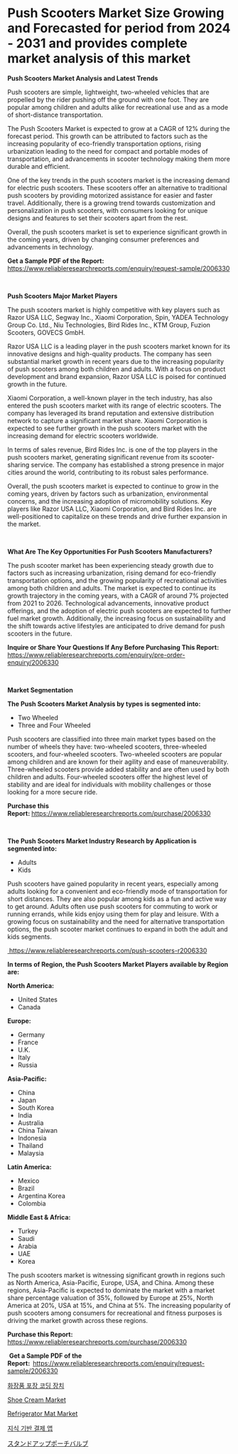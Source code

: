 <p><h1>Push Scooters Market Size Growing and Forecasted for period from 2024 - 2031 and provides complete market analysis of this market</h1></p><p><strong>Push Scooters Market Analysis and Latest Trends</strong></p>
<p><p>Push scooters are simple, lightweight, two-wheeled vehicles that are propelled by the rider pushing off the ground with one foot. They are popular among children and adults alike for recreational use and as a mode of short-distance transportation.</p><p>The Push Scooters Market is expected to grow at a CAGR of 12% during the forecast period. This growth can be attributed to factors such as the increasing popularity of eco-friendly transportation options, rising urbanization leading to the need for compact and portable modes of transportation, and advancements in scooter technology making them more durable and efficient.</p><p>One of the key trends in the push scooters market is the increasing demand for electric push scooters. These scooters offer an alternative to traditional push scooters by providing motorized assistance for easier and faster travel. Additionally, there is a growing trend towards customization and personalization in push scooters, with consumers looking for unique designs and features to set their scooters apart from the rest.</p><p>Overall, the push scooters market is set to experience significant growth in the coming years, driven by changing consumer preferences and advancements in technology.</p></p>
<p><strong>Get a Sample PDF of the Report:&nbsp;</strong> <a href="https://www.reliableresearchreports.com/enquiry/request-sample/2006330">https://www.reliableresearchreports.com/enquiry/request-sample/2006330</a></p>
<p>&nbsp;</p>
<p><strong>Push Scooters Major Market Players</strong></p>
<p><p>The push scooters market is highly competitive with key players such as Razor USA LLC, Segway Inc., Xiaomi Corporation, Spin, YADEA Technology Group Co. Ltd., Niu Technologies, Bird Rides Inc., KTM Group, Fuzion Scooters, GOVECS GmbH. </p><p>Razor USA LLC is a leading player in the push scooters market known for its innovative designs and high-quality products. The company has seen substantial market growth in recent years due to the increasing popularity of push scooters among both children and adults. With a focus on product development and brand expansion, Razor USA LLC is poised for continued growth in the future.</p><p>Xiaomi Corporation, a well-known player in the tech industry, has also entered the push scooters market with its range of electric scooters. The company has leveraged its brand reputation and extensive distribution network to capture a significant market share. Xiaomi Corporation is expected to see further growth in the push scooters market with the increasing demand for electric scooters worldwide.</p><p>In terms of sales revenue, Bird Rides Inc. is one of the top players in the push scooters market, generating significant revenue from its scooter-sharing service. The company has established a strong presence in major cities around the world, contributing to its robust sales performance.</p><p>Overall, the push scooters market is expected to continue to grow in the coming years, driven by factors such as urbanization, environmental concerns, and the increasing adoption of micromobility solutions. Key players like Razor USA LLC, Xiaomi Corporation, and Bird Rides Inc. are well-positioned to capitalize on these trends and drive further expansion in the market.</p></p>
<p>&nbsp;</p>
<p><strong>What Are The Key Opportunities For Push Scooters Manufacturers?</strong></p>
<p><p>The push scooter market has been experiencing steady growth due to factors such as increasing urbanization, rising demand for eco-friendly transportation options, and the growing popularity of recreational activities among both children and adults. The market is expected to continue its growth trajectory in the coming years, with a CAGR of around 7% projected from 2021 to 2026. Technological advancements, innovative product offerings, and the adoption of electric push scooters are expected to further fuel market growth. Additionally, the increasing focus on sustainability and the shift towards active lifestyles are anticipated to drive demand for push scooters in the future.</p></p>
<p><strong>Inquire or Share Your Questions If Any Before Purchasing This Report:</strong> <a href="https://www.reliableresearchreports.com/enquiry/pre-order-enquiry/2006330">https://www.reliableresearchreports.com/enquiry/pre-order-enquiry/2006330</a></p>
<p>&nbsp;</p>
<p><strong>Market Segmentation</strong></p>
<p><strong>The Push Scooters Market Analysis by types is segmented into:</strong></p>
<p><ul><li>Two Wheeled</li><li>Three and Four Wheeled</li></ul></p>
<p><p>Push scooters are classified into three main market types based on the number of wheels they have: two-wheeled scooters, three-wheeled scooters, and four-wheeled scooters. Two-wheeled scooters are popular among children and are known for their agility and ease of maneuverability. Three-wheeled scooters provide added stability and are often used by both children and adults. Four-wheeled scooters offer the highest level of stability and are ideal for individuals with mobility challenges or those looking for a more secure ride.</p></p>
<p><strong>Purchase this Report:&nbsp;</strong><a href="https://www.reliableresearchreports.com/purchase/2006330">https://www.reliableresearchreports.com/purchase/2006330</a></p>
<p>&nbsp;</p>
<p><strong>The Push Scooters Market Industry Research by Application is segmented into:</strong></p>
<p><ul><li>Adults</li><li>Kids</li></ul></p>
<p><p>Push scooters have gained popularity in recent years, especially among adults looking for a convenient and eco-friendly mode of transportation for short distances. They are also popular among kids as a fun and active way to get around. Adults often use push scooters for commuting to work or running errands, while kids enjoy using them for play and leisure. With a growing focus on sustainability and the need for alternative transportation options, the push scooter market continues to expand in both the adult and kids segments.</p></p>
<p><a href="https://www.reliableresearchreports.com/push-scooters-r2006330">&nbsp;https://www.reliableresearchreports.com/push-scooters-r2006330</a></p>
<p><strong>In terms of Region, the Push Scooters Market Players available by Region are:</strong></p>
<p>
    <p> <strong> North America: </strong>
        <ul>
            <li>United States</li>
            <li>Canada</li>
        </ul>
        </p> 
    <p> <strong> Europe: </strong>
        <ul>
            <li>Germany</li>
            <li>France</li>
            <li>U.K.</li>
            <li>Italy</li>
            <li>Russia</li>
        </ul>
        </p> 
    <p> <strong> Asia-Pacific: </strong>
        <ul>
            <li>China</li>
            <li>Japan</li>
            <li>South Korea</li>
            <li>India</li>
            <li>Australia</li>
            <li>China Taiwan</li>
            <li>Indonesia</li>
            <li>Thailand</li>
            <li>Malaysia</li>
        </ul>
        </p> 
    <p> <strong> Latin America: </strong>
        <ul>
            <li>Mexico</li>
            <li>Brazil</li>
            <li>Argentina Korea</li>
            <li>Colombia</li>
        </ul>
        </p> 
    <p> <strong> Middle East & Africa: </strong>
        <ul>
            <li>Turkey</li>
            <li>Saudi</li>
            <li>Arabia</li>
            <li>UAE</li>
            <li>Korea</li>
        </ul>
    </p>
    </p>
<p><p>The push scooters market is witnessing significant growth in regions such as North America, Asia-Pacific, Europe, USA, and China. Among these regions, Asia-Pacific is expected to dominate the market with a market share percentage valuation of 35%, followed by Europe at 25%, North America at 20%, USA at 15%, and China at 5%. The increasing popularity of push scooters among consumers for recreational and fitness purposes is driving the market growth across these regions.</p></p>
<p><strong>Purchase this Report: </strong><a href="https://www.reliableresearchreports.com/purchase/2006330">https://www.reliableresearchreports.com/purchase/2006330</a></p>
<p>&nbsp;<strong>Get a Sample PDF of the Report:&nbsp;&nbsp;</strong><a href="https://www.reliableresearchreports.com/enquiry/request-sample/2006330">https://www.reliableresearchreports.com/enquiry/request-sample/2006330</a></p>
<p><strong></strong></p>
<p><p><a href="https://github.com/naiemislamrayan2/Market-Research-Report-List-1/blob/main/3025469150617.md">화장품 포장 코딩 장치</a></p><p><a href="https://github.com/sofayahoo2023/Market-Research-Report-List-5/blob/main/shoe-cream-market.md">Shoe Cream Market</a></p><p><a href="https://github.com/joannesouthgate/Market-Research-Report-List-3/blob/main/refrigerator-mat-market.md">Refrigerator Mat Market</a></p><p><a href="https://medium.com/@moulafa/%EC%A7%80%EC%8B%9D-%EA%B5%AC%EB%A7%A4-%EC%95%B1-%EC%8B%9C%EC%9E%A5-%EC%98%88%EC%B8%A1-%EC%8B%9C%EC%9E%A5-%EB%8F%99%ED%96%A5-%EB%B0%8F-%EC%98%81%ED%96%A5-%EB%B6%84%EC%84%9D-2024-2031-dd0e7292ce10">지식 기반 결제 앱</a></p><p><a href="https://github.com/cbigkbh02719/Market-Research-Report-List-2/blob/main/1948608142861.md">スタンドアップポーチバルブ</a></p></p>
